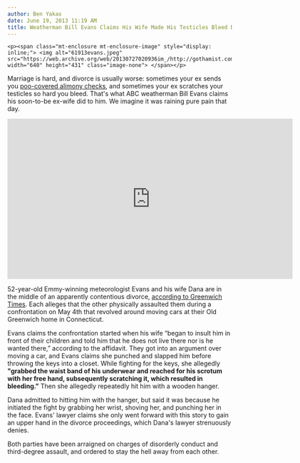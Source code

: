 ```yaml
---
author: Ben Yakas
date: June 19, 2013 11:19 AM
title: Weatherman Bill Evans Claims His Wife Made His Testicles Bleed During Fight
---
```



	
	
	
	<p><span class="mt-enclosure mt-enclosure-image" style="display: inline;"> <img alt="61913evans.jpeg" src="https://web.archive.org/web/20130727020936im_/http://gothamist.com/attachments/byakas/61913evans.jpeg" width="640" height="431" class="image-none"> </span></p>

<p>Marriage is hard, and divorce is usually worse: sometimes your ex sends you <a href="https://web.archive.org/web/20130727020936/http://gothamist.com/2012/12/08/man_allegedly_sent_poo-covered_alim.php">poo-covered alimony checks</a>, and sometimes your ex scratches your testicles so hard you bleed. That&apos;s what ABC weatherman Bill Evans claims his soon-to-be ex-wife did to him. We imagine it was raining pure pain that day.</p>

<p><iframe width="640" height="360" src="https://web.archive.org/web/20130727020936if_/http://www.youtube.com/embed/3f7aaXarWgY" frameborder="0" allowfullscreen></iframe></p>

<p>52-year-old Emmy-winning meteorologist Evans and his wife Dana are in the middle of an apparently contentious divorce, <a href="https://web.archive.org/web/20130727020936/http://www.greenwichtime.com/local/article/Weatherman-and-wife-present-different-accounts-of-4608375.php">according to Greenwich Times</a>. Each alleges that the other physically assaulted them during a confrontation on May 4th that revolved around moving cars at their Old Greenwich home in Connecticut. </p>

<p>Evans claims the confrontation started when his wife &#x201C;began to insult him in front of their children and told him that he does not live there nor is he wanted there,&#x201D; according to the affidavit. They got into an argument over moving a car, and Evans claims she punched and slapped him before throwing the keys into a closet. While fighting for the keys, she allegedly <strong>&quot;grabbed the waist band of his underwear and reached for his scrotum with her free hand, subsequently scratching it, which resulted in bleeding.&#x201D;</strong> Then she allegedly repeatedly hit him with a wooden hanger.</p>

<p>Dana admitted to hitting him with the hanger, but said it was because he initiated the fight by grabbing her wrist, shoving her, and punching her in the face. Evans&apos; lawyer claims she only went forward with this story to gain an upper hand in the divorce proceedings, which Dana&apos;s lawyer strenuously denies.</p>

<p>Both parties have been arraigned on charges of disorderly conduct and third-degree assault, and ordered to stay the hell away from each other. </p>
	
	
	
	
	
